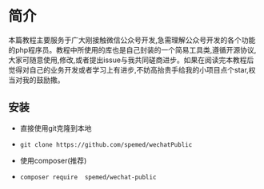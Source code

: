 # 简介

本篇教程主要服务于广大刚接触微信公众号开发,急需理解公众号开发的各个功能的php程序员。教程中所使用的库也是自己封装的一个简易工具类,遵循开源协议,大家可随意使用,修改,或者提出issue与我共同磋商进步。如果在阅读完本教程后觉得对自己的业务开发或者学习上有进步,不妨高抬贵手给我的小项目点个star,权当对我的鼓励撒。

## 安装

* 直接使用git克隆到本地

* ```
  git clone https://github.com/spemed/wechatPublic
  ```

* 使用composer\(推荐\)

* ```
  composer require  spemed/wechat-public
  ```


## 

